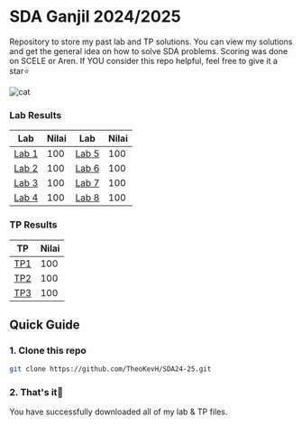 # SDA Ganjil 2024/2025
Repository to store my past lab and TP solutions. You can view my solutions and get the general idea on how to solve SDA problems. Scoring was done on SCELE or Aren. If YOU consider this repo helpful, feel free to give it a star⭐

![cat](https://www.wvnstv.com/wp-content/uploads/sites/76/2023/02/image0-1.gif)

### Lab Results
| Lab | Nilai | Lab | Nilai | 
| -- | -- | -- | -- |
| [Lab 1](Lab1.java) | 100 | [Lab 5](Lab5.java) | 100 |
| [Lab 2](Lab2.java) | 100 | [Lab 6](Lab6.java) | 100 |
| [Lab 3](Lab3.java) | 100 | [Lab 7](Lab7.java) | 100 |
| [Lab 4](Lab4.java) | 100 | [Lab 8](Lab8.java) | 100 |

### TP Results
| TP | Nilai |
| -- | -- |
| [TP1](TP1.java) | 100 |
| [TP2](TP2.java) | 100 |
| [TP3](TP3.java) | 100 |

## Quick Guide

### 1. Clone this repo
```bash
git clone https://github.com/TheoKevH/SDA24-25.git
```

### 2. That's it🙏
You have successfully downloaded all of my lab & TP files.
